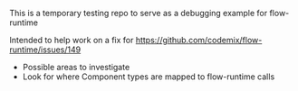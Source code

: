 This is a temporary testing repo to serve as a debugging example for flow-runtime

Intended to help work on a fix for https://github.com/codemix/flow-runtime/issues/149
* Possible areas to investigate
* Look for where Component types are mapped to flow-runtime calls
